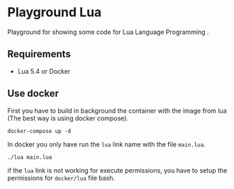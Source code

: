 # Playground Lua
Playground for showing some code for Lua Language Programming .
## Requirements
- Lua 5.4 or Docker

## Use docker
First you have to build in background the container with the image from lua (The best way is using docker compose).
```
docker-compose up -d
``` 
In docker you only have run the `lua` link name with the file `main.lua`.
```
./lua main.lua
```

if the `lua` link is not working for execute permissions, you have to setup the permissions for `docker/lua` file bash.  
